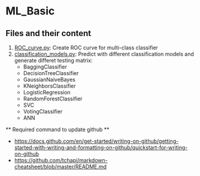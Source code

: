 # ML_Basic #
## Files and their content ##
1. [ROC_curve.py](https://github.com/awal-ahmed/ML_Basic/blob/main/ROC_curve.py): Create ROC curve for multi-class classifier
2. [classification_models.py](https://github.com/awal-ahmed/Machine-Learning-Basic/blob/main/classification_models.py): Predict with different classification models and generate differet testing matrix:
   * BaggingClassifier
   * DecisionTreeClassifier
   * GaussianNaiveBayes
   * KNeighborsClassifier
   * LogisticRegression
   * RandomForestClassifier
   * SVC
   * VotingClassifier
   * ANN


** Required command to update github **
* https://docs.github.com/en/get-started/writing-on-github/getting-started-with-writing-and-formatting-on-github/quickstart-for-writing-on-github
* https://github.com/tchapi/markdown-cheatsheet/blob/master/README.md
